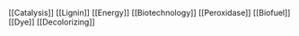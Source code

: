 [[Catalysis]]
[[Lignin]]
[[Energy]]
[[Biotechnology]]
[[Peroxidase]]
[[Biofuel]]
[[Dye]]
[[Decolorizing]]
